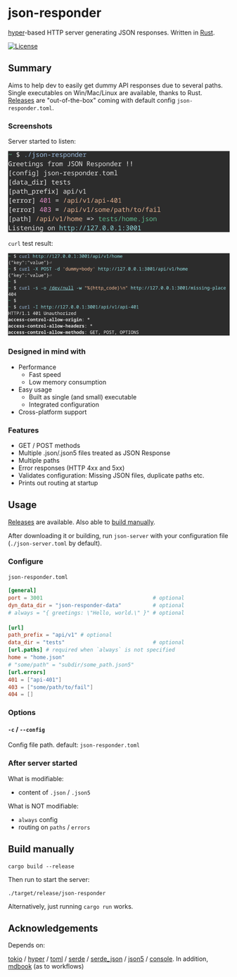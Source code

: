 # json-responder

[hyper](https://hyper.rs/)-based HTTP server generating JSON responses. Written in [Rust](https://www.rust-lang.org/).

[![License](https://img.shields.io/github/license/nabbisen/json-responder)](https://github.com/nabbisen/json-responder/blob/main/LICENSE)

## Summary

Aims to help dev to easily get dummy API responses due to several paths.
Single executables on Win/Mac/Linux are available, thanks to Rust. [Releases](../../releases) are "out-of-the-box" coming with default config `json-responder.toml`.

### Screenshots

Server started to listen:

![server starts](.docs-assets/demo-01.png)

`curl` test result:

![server responds](.docs-assets/demo-02.png)

### Designed in mind with

- Performance
    - Fast speed
    - Low memory consumption
- Easy usage
    - Built as single (and small) executable
    - Integrated configuration
- Cross-platform support

### Features

- GET / POST methods
- Multiple .json/.json5 files treated as JSON Response
- Multiple paths
- Error responses (HTTP 4xx and 5xx)
- Validates configuration: Missing JSON files, duplicate paths etc.
- Prints out routing at startup

## Usage

[Releases](../../releases) are available. Also able to [build manually](#build-manually).

After downloading it or building, run `json-server` with your configuration file (`./json-server.toml` by default).

### Configure

`json-responder.toml`

```toml
[general]
port = 3001                                   # optional
dyn_data_dir = "json-responder-data"          # optional
# always = "{ greetings: \"Hello, world.\" }" # optional

[url]
path_prefix = "api/v1" # optional
data_dir = "tests"                            # optional
[url.paths] # required when `always` is not specified
home = "home.json"
# "some/path" = "subdir/some_path.json5"
[url.errors]
401 = ["api-401"]
403 = ["some/path/to/fail"]
404 = []
```

### Options

#### `-c` / `--config`

Config file path.
default: `json-responder.toml`

### After server started

What is modifiable:

- content of `.json` / `.json5`

What is NOT modifiable:

- `always` config
- routing on `paths` / `errors`

## Build manually

```
cargo build --release
```

Then run to start the server:

```
./target/release/json-responder
```

Alternatively, just running `cargo run` works.

## Acknowledgements

Depends on:

[tokio](https://github.com/tokio-rs/tokio) / [hyper](https://hyper.rs/) / [toml](https://github.com/toml-rs/toml) / [serde](https://serde.rs/) / [serde_json](https://github.com/serde-rs/json) / [json5](https://github.com/callum-oakley/json5-rs) / [console](https://github.com/console-rs/console). In addition, [mdbook](https://github.com/rust-lang/mdBook) (as to workflows)
